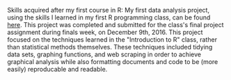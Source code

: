 
Skills acquired after my first course in R: My first data analysis project, using the skills I learned in my first R programming class, can be found [here](http://rpubs.com/ryanvoyack/305351). This project was completed and submitted for the class's final project assignment during finals week, on December 9th, 2016. This project focused on the techniques learned in the "Introduction to R" class, rather than statistical methods themselves. These techniques included tidying data sets, graphing functions, and web scraping in order to achieve graphical analysis while also formatting documents and code to be (more easily) reproducable and readable.   




